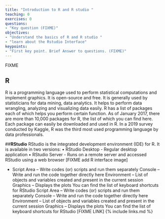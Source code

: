 ```yaml
---
title: "Introduction to R and R studio "
teaching: 0
exercises: 0
questions:
- "Key question (FIXME)"
objectives:
- "Understand the basics of R and R studio "
- "learn about the Rstudio Interface"
keypoints:
- "First key point. Brief Answer to questions. (FIXME)"
---
```

FIXME

## **R**
R is a programming language used to perform statistical computations and implement graphics. 
It is open-source and free. It is generally used by statisticians for data mining, data analytics. 
It helps to perform data wrangling, analyzing and visualizing data easily.
R has a list of packages each of which helps you perform certain function. 
As of January 2017, there are more than 10,000 packages for R, the list of which you can find here.
Each package can easily be downloaded and used in R.
In a 2019 survey conducted by Kaggle, R was the third most used programming language by data professionals.

##**RStudio**
RStudio is the integrated development environment (IDE) for R. It is available in two versions:
• RStudio Desktop - Regular desktop application
• RStudio Server - Runs on a remote server and accessed RStudio using a web browser
[FIXME add R interface image]
- Script Area – Write codes (or) scripts and run them separately
Console – Write and run the code together directly here
Environment – List of objects and variables created and present in the current session
Graphics – Displays the plots
You can find the list of keyboard shortcuts for RStudio
Script Area – Write codes (or) scripts and run them separately
Console – Write and run the code together directly here
Environment – List of objects and variables created and present in the current session
Graphics – Displays the plots
You can find the list of keyboard shortcuts for RStudio [FIXME LINK]
{% include links.md %}
